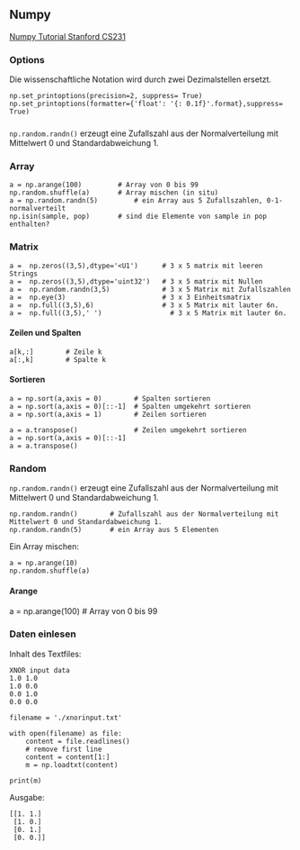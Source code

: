 ## Numpy

[Numpy Tutorial Stanford CS231](http://cs231n.github.io/python-numpy-tutorial/)

### Options 

Die wissenschaftliche Notation wird durch zwei Dezimalstellen ersetzt.
```
np.set_printoptions(precision=2, suppress= True)
np.set_printoptions(formatter={'float': '{: 0.1f}'.format},suppress= True)

```
### 

`np.random.randn()`  erzeugt eine Zufallszahl aus der Normalverteilung mit Mittelwert 0 und Standardabweichung 1.


### Array

```
a = np.arange(100)         # Array von 0 bis 99
np.random.shuffle(a)       # Array mischen (in situ)
a = np.random.randn(5)         # ein Array aus 5 Zufallszahlen, 0-1-normalverteilt 
np.isin(sample, pop)       # sind die Elemente von sample in pop enthalten?

```


### Matrix 

```
a =  np.zeros((3,5),dtype='<U1')      # 3 x 5 matrix mit leeren Strings
a =  np.zeros((3,5),dtype='uint32')   # 3 x 5 matrix mit Nullen
a =  np.random.randn(3,5)             # 3 x 5 Matrix mit Zufallszahlen
a =  np.eye(3)                        # 3 x 3 Einheitsmatrix
a =  np.full((3,5),6)                 # 3 x 5 Matrix mit lauter 6n.
a =  np.full((3,5),' ')                 # 3 x 5 Matrix mit lauter 6n.
```
 
#### Zeilen und Spalten
 
```
a[k,:]        # Zeile k
a[:,k]        # Spalte k
```

#### Sortieren
 
```
a = np.sort(a,axis = 0)        # Spalten sortieren
a = np.sort(a,axis = 0)[::-1]  # Spalten umgekehrt sortieren
a = np.sort(a,axis = 1)        # Zeilen sortieren
 
a = a.transpose()              # Zeilen umgekehrt sortieren
a = np.sort(a,axis = 0)[::-1]
a = a.transpose()

```
 


### Random

`np.random.randn()`  erzeugt eine Zufallszahl aus der Normalverteilung mit Mittelwert 0 und Standardabweichung 1.

```
np.random.randn()        # Zufallszahl aus der Normalverteilung mit Mittelwert 0 und Standardabweichung 1.
np.random.randn(5)       # ein Array aus 5 Elementen

```

Ein Array mischen:
```
a = np.arange(10)
np.random.shuffle(a)
``` 

#### Arange
a = np.arange(100)      # Array von 0 bis 99


### Daten einlesen

Inhalt des Textfiles:


```
XNOR input data
1.0 1.0
1.0 0.0
0.0 1.0
0.0 0.0

```

```
filename = './xnorinput.txt'

with open(filename) as file:
    content = file.readlines()
    # remove first line
    content = content[1:]
    m = np.loadtxt(content)

print(m)

``` 

Ausgabe:

```
[[1. 1.]
 [1. 0.]
 [0. 1.]
 [0. 0.]]

```